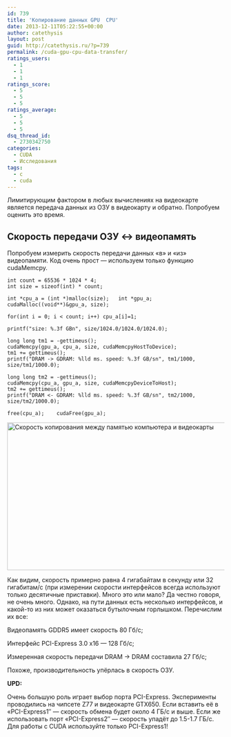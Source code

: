 ```yaml
---
id: 739
title: 'Копирование данных GPU  CPU'
date: 2013-12-11T05:22:55+00:00
author: catethysis
layout: post
guid: http://catethysis.ru/?p=739
permalink: /cuda-gpu-cpu-data-transfer/
ratings_users:
  - 1
  - 1
  - 1
ratings_score:
  - 5
  - 5
  - 5
ratings_average:
  - 5
  - 5
  - 5
dsq_thread_id:
  - 2730342750
categories:
  - CUDA
  - Исследования
tags:
  - c
  - cuda
---
```

Лимитирующим фактором в любых вычислениях на видеокарте является передача данных из ОЗУ в видеокарту и обратно. Попробуем оценить это время.

## Скорость передачи ОЗУ ↔ видеопамять

Попробуем измерить скорость передачи данных &#171;в&#187; и &#171;из&#187; видеопамяти. Код очень прост &#8212; используем только функцию cudaMemcpy.

    int count = 65536 * 1024 * 4;
    int size = sizeof(int) * count;
    
    int *cpu_a = (int *)malloc(size);	int *gpu_a; cudaMalloc((void**)&gpu_a, size);
    
    for(int i = 0; i < count; i++) cpu_a[i]=1;
    
    printf("size: %.3f GBn", size/1024.0/1024.0/1024.0);
    
    long long tm1 = -gettimeus();
    cudaMemcpy(gpu_a, cpu_a, size, cudaMemcpyHostToDevice);
    tm1 += gettimeus();	
    printf("DRAM -> GDRAM: %lld ms. speed: %.3f GB/sn", tm1/1000, size/tm1/1000.0);
    
    long long tm2 = -gettimeus();
    cudaMemcpy(cpu_a, gpu_a, size, cudaMemcpyDeviceToHost);
    tm2 += gettimeus();
    printf("DRAM <- GDRAM: %lld ms. speed: %.3f GB/sn", tm2/1000, size/tm2/1000.0);
    
    free(cpu_a);	cudaFree(gpu_a);
    

<img alt="Скорость копирования между памятью компьютера и видеокарты" src="http://static.catethysis.ru/files/cuda_memcpy_speed.png" width="660" height="342" />

Как видим, скорость примерно равна 4 гигабайтам в секунду или 32 гигабитам/с (при измерении скорости интерфейсов всегда используют только десятичные приставки). Много это или мало? Да честно говоря, не очень много. Однако, на пути данных есть несколько интерфейсов, и какой-то из них может оказаться бутылочным горлышком. Перечислим их все:

Видеопамять GDDR5 имеет скорость 80 Гб/с;
  
Интерфейс PCI-Express 3.0 x16 &#8212; 128 Гб/с;
  
Измеренная скорость передачи DRAM -> DRAM составила 27 Гб/с;
  
Похоже, производительность упёрлась в скорость ОЗУ.

**UPD:**
  
Очень большую роль играет выбор порта PCI-Express. Эксперименты проводились на чипсете Z77 и видеокарте GTX650. Если вставить её в &#171;PCI-Express1&#8243; &#8212; скорость обмена будет около 4 ГБ/с и выше. Если же использовать порт &#171;PCI-Express2&#8243; &#8212; скорость упадёт до 1.5-1.7 ГБ/с. Для работы с CUDA используйте только PCI-Express1!